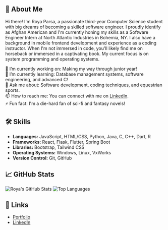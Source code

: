 ## 🚀 About Me

Hi there! I'm Roya Parsa, a passionate third-year Computer Science student with big dreams of becoming a skilled software engineer. I proudly identify as Afghan American and I'm currently honing my skills as a Software Engineer Intern at North Atlantic Industries in Bohemia, NY. I also have a background in mobile frontend development and experience as a coding instructor. When I'm not immersed in code, you'll likely find me on horseback or immersed in a captivating book. My current focus is on system programming and operating systems.

🔭 I’m currently working on: Making my way through junior year!  
🌱 I’m currently learning: Database management systems, software engineering, and advanced C!  
💬 Ask me about: Software development, coding techniques, and equestrian sports.  
📫 How to reach me: You can connect with me on [LinkedIn](https://www.linkedin.com/in/roya-parsa-715b42234/).  
⚡ Fun fact: I'm a die-hard fan of sci-fi and fantasy novels!  

## 🛠 Skills

- **Languages:** JavaScript, HTML/CSS, Python, Java, C, C++, Dart, R
- **Frameworks:** React, Flask, Flutter, Spring Boot
- **Libraries:** Bootstrap, Tailwind CSS
- **Operating Systems:** Windows, Linux, VxWorks
- **Version Control:** Git, GitHub

## 📈 GitHub Stats

![Roya's GitHub Stats](https://github-readme-stats.vercel.app/api?username=rparsa49&show_icons=true&theme=dark)
![Top Languages](https://github-readme-stats.vercel.app/api/top-langs/?username=rparsa49&layout=compact&theme=dark)

## 🔗 Links

- [Portfolio](https://royaparsa.dev)
- [LinkedIn](https://www.linkedin.com/in/roya-parsa-715b42234/)
